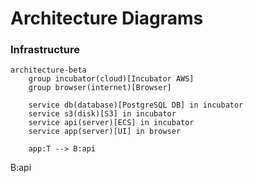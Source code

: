 # Architecture Diagrams

### Infrastructure

```mermaid
architecture-beta
    group incubator(cloud)[Incubator AWS]
    group browser(internet)[Browser]

    service db(database)[PostgreSQL DB] in incubator
    service s3(disk)[S3] in incubator
    service api(server)[ECS] in incubator
    service app(server)[UI] in browser

    app:T --> B:api
```
<!-- ```mermaid
architecture-beta
    group backend(cloud)[Incubator]
    group postgres(database)[RDS] (in backend)
    group cognito(server)[Cognito] (in backend)
    group ecs(server)[ECS] (in backend)
    group frontend(server)[Browser]

    service api(server)[FastAPI Server] in ecs
    service app(server)[React App] in frontend
    
    api:T -- B:postgres
    api:L -- R:cognito

    app:T --> B:api

``` -->